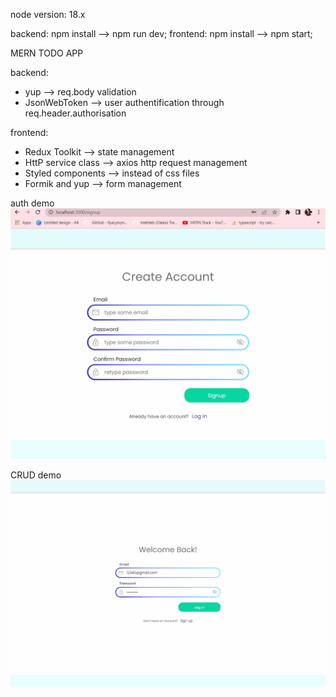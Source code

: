 node version: 18.x

backend: npm install  -->  npm run dev;
frontend: npm install --> npm start;

MERN TODO APP

backend: 
  * yup --> req.body validation
  * JsonWebToken --> user authentification through req.header.authorisation

frontend: 
  * Redux Toolkit --> state management
  * HttP service class --> axios http request management
  * Styled components --> instead of css files
  * Formik and yup --> form management

  auth demo
![desktop](./description/auth.gif)

  CRUD demo
![desktop](./description/app.gif)